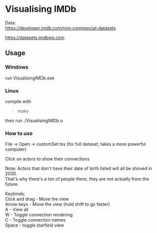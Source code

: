 # Visualising IMDb

Data:\
https://developer.imdb.com/non-commercial-datasets

https://datasets.imdbws.com

## Usage
### Windows
run VisualisingIMDb.exe

### Linux
compile with

> make

then run ./VisualisingIMDb.o

### How to use
File -> Open -> customSet.tsv (for full dataset, takes a more powerful computer)

Click on actors to show their connections

Note: Actors that don't have their date of birth listed will all be shoved in 2030.\
That's why there's a ton of people there, they are not actually from the future.

Keybinds:\
Click and drag - Move the view\
Arrow keys - Move the view (hold shift to go faster)\
A - View all\
W - Toggle connection rendering\
C - Toggle connection names\
Space - toggle starfield view
